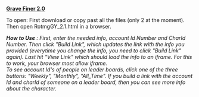 <b><u>Grave Finer 2.0</b></u>

To open: First download or copy past all the files (only 2 at the moment). Then open RotmgGY_2.1.html in a browser.


<b><i>How to Use</b> : First, enter the needed info, account Id Number and CharId Number. Then click "Build Link", which updates the link with the info you provided (everytime you change the info, you need to click "Build Link" again). Last hit "View Link" which should load the info to an iframe. For this to work, your browser most allow iframe. <br> To see account Id's of people on leader boards, click one of the three buttons: "Weekly", "Monthly", "All_Time". If you build a link with the account Id and charId of someone on a leader board, then you can see more info about the character.</i>
